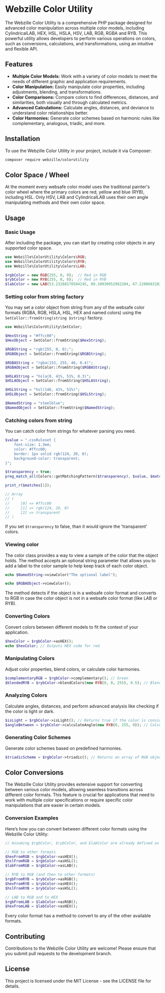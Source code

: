 # Webzille Color Utility

The Webzille Color Utility is a comprehensive PHP package designed for advanced color manipulation across multiple color models, including CylindricalLAB, HEX, HSL, HSLA, HSV, LAB, RGB, RGBA and RYB. This powerful utility allows developers to perform various operations on colors, such as conversions, calculations, and transformations, using an intuitive and flexible API.

## Features

- **Multiple Color Models:** Work with a variety of color models to meet the needs of different graphic and application requirements.
- **Color Manipulation:** Easily manipulate color properties, including adjustments, blending, and transformations.
- **Color Comparisons:** Compare colors to find differences, distances, and similarities, both visually and through calculated metrics.
- **Advanced Calculations:** Calculate angles, distances, and deviance to understand color relationships better.
- **Color Harmonies:** Generate color schemes based on harmonic rules like complementary, analogous, triadic, and more.

## Installation

To use the Webzille Color Utility in your project, include it via Composer:

```bash
composer require webzille/colorutility
```

## Color Space / Wheel

At the moment every websafe color model uses the traditional painter's color wheel where the primary colors are red, yellow and blue (RYB), including HSL. Only HSV, LAB and CylindricalLAB uses their own angle manipulating methods and their own color space.

## Usage

### Basic Usage

After including the package, you can start by creating color objects in any supported color space.

```php
use Webzille\ColorUtility\Colors\RGB;
use Webzille\ColorUtility\Colors\RYB;
use Webzille\ColorUtility\Colors\LAB;

$rgbColor = new RGB(255, 0, 0);  // Red in RGB
$rybColor = new RYB(255, 0, 0);  // Red in RYB
$labColor = new LAB(53.23288178584245, 80.10930952982204, 67.22006831026425);  // Red in LAB
```

### Setting color from string factory

You may set a color object from string from any of the websafe color formats (RGBA, RGB, HSLA, HSL, HEX and named colors) using the `SetCollor::fromString(string $string)` factory.

```php
use Webzille\ColorUtility\SetColor;

$HexString = "#ffcc00";
$HexObject = SetColor::fromString($HexString);

$RGBString = "rgb(255, 0, 0);";
$RGBObject = SetColor::fromString($RGBString);

$RGBAString = "rgba(153, 255, 46, 0.4)";
$RGBAObject = SetColor::fromString($RGBAString);

$HSLAString = "hsla(0, 41%, 51%, 0.3)";
$HSLAObject = SetColor::fromString($HSLAString);

$HSLString = "hsl(146, 41%, 51%)";
$HSLObject = SetColor::fromString($HSLString);

$NamedString = "steelblue";
$NamedObject = SetColor::fromString($NamedString);
```

### Catching colors from string

You can catch color from strings for whatever parsing you need.

```php
$value = ".cssRuleset {
    font-size: 1.3em;
    color: #ffcc00;
    border: 1px solid rgb(124, 20, 0);
    background-color: transparent;
}";

$transparency = true;
preg_match_all(Colors::getMatchingPattern($transparency), $value, $matches);

print_r($matches[1]);

// Array
// (
//     [0] => #ffcc00
//     [1] => rgb(124, 20, 0)
//     [2] => transparent
// )
```

If you set `$transparency` to false, than it would ignore the 'transparent' colors.

### Viewing color

The color class provides a way to view a sample of the color that the object holds. The method accepts an optional string parameter that allows you to add a label to the color sample to help keep track of each color object.

```php
echo $NamedString->viewColor("The optional label");

echo $RGBAObject->viewColor();
```

The method detects if the object is in a websafe color format and converts to RGB in case the color object is not in a websafe color format (like LAB or RYB).

### Converting Colors

Convert colors between different models to fit the context of your application.

```php
$hexColor = $rgbColor->asHEX();
echo $hexColor; // Outputs HEX code for red
```

### Manipulating Colors

Adjust color properties, blend colors, or calculate color harmonies.

```php
$complementaryRGB = $rgbColor->complementary(); // Green
$blendedRYB = $rybColor->blendColors(new RYB(0, 0, 255), 0.5); // Blend red and blue in RYB
```

### Analyzing Colors

Calculate angles, distances, and perform advanced analysis like checking if the color is light or dark.

```php
$isLight = $rgbColor->isLight(); // Returns true if the color is considered light
$angleBetween = $rybColor->calculateAngle(new RYB(0, 255, 0)); // Calculate angle between red and yellow in RYB
```

### Generating Color Schemes

Generate color schemes based on predefined harmonies.

```php
$triadicScheme = $rgbColor->triadic(); // Returns an array of RGB objects in a triadic scheme
```

## Color Conversions

The Webzille Color Utility provides extensive support for converting between various color models, allowing seamless transitions across different color formats. This feature is crucial for applications that need to work with multiple color specifications or require specific color manipulations that are easier in certain models.

### Conversion Examples

Here’s how you can convert between different color formats using the Webzille Color Utility:

```php
// Assuming $rgbColor, $rybColor, and $labColor are already defined as instances of their respective color classes

// RGB to other formats
$hexFromRGB = $rgbColor->asHEX();
$hslFromRGB = $rgbColor->asHSL();
$labFromRGB = $rgbColor->asLAB();

// RYB to RGB (and then to other formats)
$rgbFromRYB = $rybColor->asRGB();
$hexFromRYB = $rybColor->asHEX();
$hslFromRYB = $rybColor->asHSL();

// LAB to RGB and to HEX
$rgbFromLAB = $labColor->asRGB();
$hexFromLAB = $labColor->asHEX();
```

Every color format has a method to convert to any of the other available formats.

## Contributing

Contributions to the Webzille Color Utility are welcome! Please ensure that you submit pull requests to the development branch.

## License

This project is licensed under the MIT License - see the LICENSE file for details.
